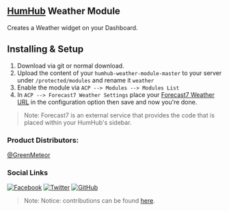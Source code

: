 
## [HumHub](https://www.humhub.org/en) Weather Module

Creates a Weather widget on your Dashboard.

## Installing & Setup
1. Download via git or normal download.
2. Upload the content of your `humhub-weather-module-master` to your server under `/protected/modules` and rename it `weather`
3. Enable the module via `ACP --> Modules --> Modules List`
4. In `ACP --> Forecast7 Weather Settings` place your [Forecast7 Weather URL](https://weatherwidget.io/) in the configuration option then save and now you're done.

> Note: Forecast7 is an external service that provides the code that is placed within your HumHub's sidebar.

### __Product Distributors:__
[@GreenMeteor](https://github.com/GreenMeteor)

### Social Links
[![Facebook](http://www.godolphin.org/wp-content/uploads/2015/01/Facebook-Icon-1021x1024-100x100.png)](https://www.facebook.com/realGreenMeteor) [![Twitter](https://media-exp2.licdn.com/mpr/mpr/shrink_100_100/AAEAAQAAAAAAAATdAAAAJGVhNWFjN2Q5LTYzNjYtNDU4YS04ZjcwLWEyMTNhZDA5NTgxNQ.png)](https://twitter.com/realGreenMeteor) [![GitHub](https://cdn.inquisitr.com/wp-content/uploads/2015/05/Github-100x100.jpg)](https://github.com/GreenMeteor)

> Note: Notice: contributions can be found [here](https://github.com/GreenMeteor/humhub-weather-module/blob/master/.github/CONTRIBUTORS.md).

